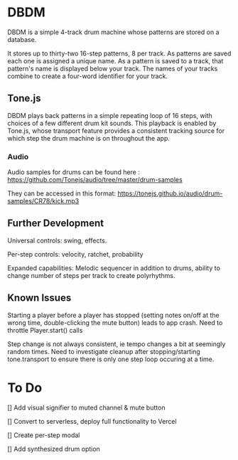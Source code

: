 # DBDM

DBDM is a simple 4-track drum machine whose patterns are stored on a database.

It stores up to thirty-two 16-step patterns, 8 per track. As patterns are saved each one is assigned a unique name. As a pattern is saved to a track, that pattern's name is displayed below your track. The names of your tracks combine to create a four-word identifier for your track.

## Tone.js

DBDM plays back patterns in a simple repeating loop of 16 steps, with choices of a few different drum kit sounds. This playback is enabled by Tone.js, whose transport feature provides a consistent tracking source for which step the drum machine is on throughout the app.

### Audio

Audio samples for drums can be found here : https://github.com/Tonejs/audio/tree/master/drum-samples

They can be accessed in this format: https://tonejs.github.io/audio/drum-samples/CR78/kick.mp3

## Further Development

Universal controls: swing, effects.

Per-step controls: velocity, ratchet, probability

Expanded capabilities: Melodic sequencer in addition to drums, ability to change number of steps per track to create polyrhythms.

## Known Issues

Starting a player before a player has stopped (setting notes on/off at the wrong time, double-clicking the mute button) leads to app crash. Need to throttle Player.start() calls

Step change is not always consistent, ie tempo changes a bit at seemingly random times. Need to investigate cleanup after stopping/starting tone.transport to ensure there is only one step loop occuring at a time.

# To Do

[] Add visual signifier to muted channel & mute button

[] Convert to serverless, deploy full functionality to Vercel

[] Create per-step modal

[] Add synthesized drum option